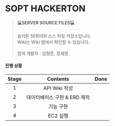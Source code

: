# SOPT HACKERTON

>#### 💻SERVER SOURCE FILES💻
>솝커톤 SERVER 소스 파일 저장소입니다.
<br> Wiki는 Wiki 탭에서 확인할 수 있습니다.
<br><br>참여 개발자 : 임형준, 장세영

#### 
#### 진행 상황
|Stage|Contents|Done|
|:--:|:--------------:|:--:|
|1|API Wiki 작성||
|2|데이터베이스 구현 & ERD 제작||
|3|기능 구현||
|4|EC2 실행||
